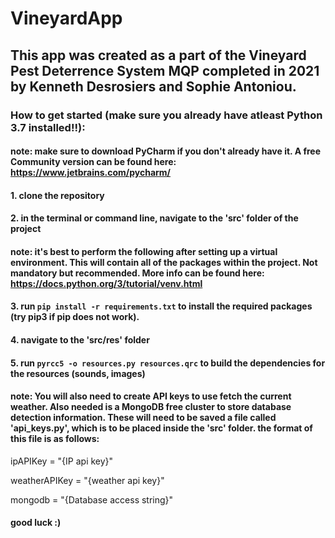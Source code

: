 # VineyardApp

## This app was created as a part of the Vineyard Pest Deterrence System MQP completed in 2021 by Kenneth Desrosiers and Sophie Antoniou.

### How to get started (make sure you already have atleast Python 3.7 installed!!):

#### note: make sure to download PyCharm if you don't already have it. A free Community version can be found here: https://www.jetbrains.com/pycharm/

#### 1. clone the repository
#### 2. in the terminal or command line, navigate to the 'src' folder of the project
#### note: it's best to perform the following after setting up a virtual environment. This will contain all of the packages within the project. Not mandatory but recommended. More info can be found here: https://docs.python.org/3/tutorial/venv.html
#### 3. run `pip install -r requirements.txt` to install the required packages (try pip3 if pip does not work).
#### 4. navigate to the 'src/res' folder
#### 5. run `pyrcc5 -o resources.py resources.qrc` to build the dependencies for the resources (sounds, images)

#### note: You will also need to create API keys to use fetch the current weather. Also needed is a MongoDB free cluster to store database detection information. These will need to be saved a file called 'api_keys.py', which is to be placed inside the 'src' folder. the format of this file is as follows:

ipAPIKey = "{IP api key}"

weatherAPIKey = "{weather api key}"

mongodb = "{Database access string}"

#### good luck :)
